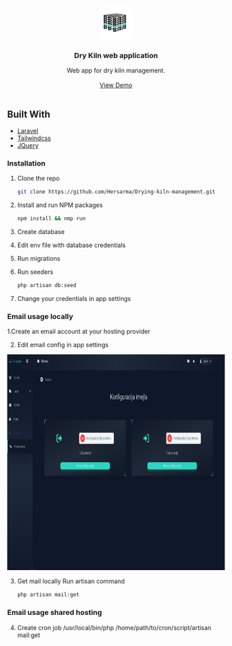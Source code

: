<div id="top"></div>

<br />
<div align="center">
  <a href="https://github.com/github_username/repo_name">
    <img src="public/img/europalete-logo-black_teal.png" alt="Logo" width="80" height="80">
  </a>

<h3 align="center">Dry Kiln web application</h3>

  <p align="center">
    Web app for dry kiln management.
    <br />
    <br />
    <a href="https://hersarma.in.rs" target="_blank">View Demo</a>
    <br />
    <br />
  </p>
</div>

## Built With

* [Laravel](https://laravel.com)
* [Tailwindcss](https://tailwindcss.com)
* [JQuery](https://jquery.com)

### Installation

1. Clone the repo
   ```sh
   git clone https://github.com/Hersarma/Drying-kiln-management.git
   ```
3. Install and run NPM packages
   ```sh
   npm install && nmp run
   ```
4. Create database

5. Edit env file with database credentials

4. Run migrations

5. Run seeders
   ```sh
   php artisan db:seed
   ```
6. Change your credentials in app settings

### Email usage locally

1.Create an email account at your hosting provider

2. Edit email config in app settings

<div align="left">
  <img src="public/img/github_img/email_settings.png" alt="Logo" width="750" height="500">
</div>

3. Get mail locally
 Run artisan command
   ```sh
   php artisan mail:get
   ```
### Email usage shared hosting
4. Create cron job
/usr/local/bin/php /home/path/to/cron/script/artisan mail:get
